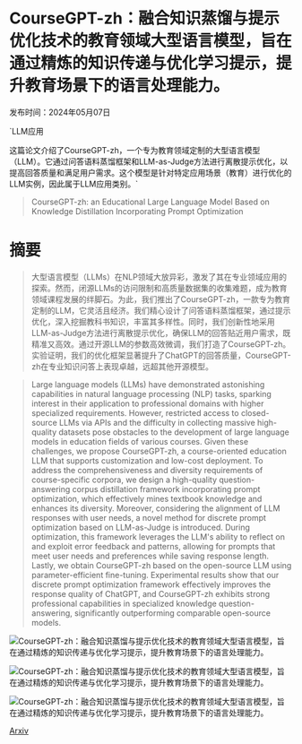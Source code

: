 # CourseGPT-zh：融合知识蒸馏与提示优化技术的教育领域大型语言模型，旨在通过精炼的知识传递与优化学习提示，提升教育场景下的语言处理能力。

发布时间：2024年05月07日

`LLM应用

这篇论文介绍了CourseGPT-zh，一个专为教育领域定制的大型语言模型（LLM）。它通过问答语料蒸馏框架和LLM-as-Judge方法进行离散提示优化，以提高回答质量和满足用户需求。这个模型是针对特定应用场景（教育）进行优化的LLM实例，因此属于LLM应用类别。`

> CourseGPT-zh: an Educational Large Language Model Based on Knowledge Distillation Incorporating Prompt Optimization

# 摘要

> 大型语言模型（LLMs）在NLP领域大放异彩，激发了其在专业领域应用的探索。然而，闭源LLMs的访问限制和高质量数据集的收集难题，成为教育领域课程发展的绊脚石。为此，我们推出了CourseGPT-zh，一款专为教育定制的LLM，它灵活且经济。我们精心设计了问答语料蒸馏框架，通过提示优化，深入挖掘教科书知识，丰富其多样性。同时，我们创新性地采用LLM-as-Judge方法进行离散提示优化，确保LLM的回答贴近用户需求，既精准又高效。通过开源LLM的参数高效微调，我们打造了CourseGPT-zh。实验证明，我们的优化框架显著提升了ChatGPT的回答质量，CourseGPT-zh在专业知识问答上表现卓越，远超其他开源模型。

> Large language models (LLMs) have demonstrated astonishing capabilities in natural language processing (NLP) tasks, sparking interest in their application to professional domains with higher specialized requirements. However, restricted access to closed-source LLMs via APIs and the difficulty in collecting massive high-quality datasets pose obstacles to the development of large language models in education fields of various courses. Given these challenges, we propose CourseGPT-zh, a course-oriented education LLM that supports customization and low-cost deployment. To address the comprehensiveness and diversity requirements of course-specific corpora, we design a high-quality question-answering corpus distillation framework incorporating prompt optimization, which effectively mines textbook knowledge and enhances its diversity. Moreover, considering the alignment of LLM responses with user needs, a novel method for discrete prompt optimization based on LLM-as-Judge is introduced. During optimization, this framework leverages the LLM's ability to reflect on and exploit error feedback and patterns, allowing for prompts that meet user needs and preferences while saving response length. Lastly, we obtain CourseGPT-zh based on the open-source LLM using parameter-efficient fine-tuning. Experimental results show that our discrete prompt optimization framework effectively improves the response quality of ChatGPT, and CourseGPT-zh exhibits strong professional capabilities in specialized knowledge question-answering, significantly outperforming comparable open-source models.

![CourseGPT-zh：融合知识蒸馏与提示优化技术的教育领域大型语言模型，旨在通过精炼的知识传递与优化学习提示，提升教育场景下的语言处理能力。](../../..//opt/data/Projects/HuggingArxiv/paper_images/2405.04781/x1.png)

![CourseGPT-zh：融合知识蒸馏与提示优化技术的教育领域大型语言模型，旨在通过精炼的知识传递与优化学习提示，提升教育场景下的语言处理能力。](../../..//opt/data/Projects/HuggingArxiv/paper_images/2405.04781/x2.png)

![CourseGPT-zh：融合知识蒸馏与提示优化技术的教育领域大型语言模型，旨在通过精炼的知识传递与优化学习提示，提升教育场景下的语言处理能力。](../../..//opt/data/Projects/HuggingArxiv/paper_images/2405.04781/x3.png)

[Arxiv](https://arxiv.org/abs/2405.04781)